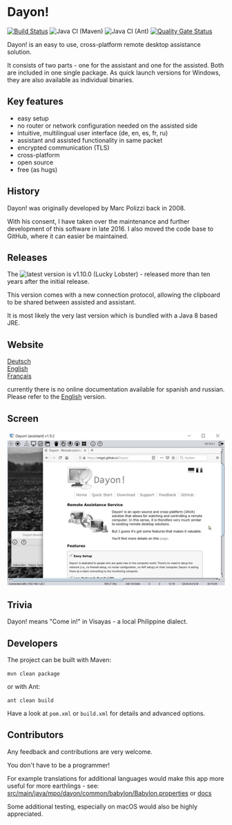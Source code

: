 # Dayon! 
[![Build Status](https://travis-ci.org/RetGal/Dayon.svg?branch=master)](https://travis-ci.org/RetGal/Dayon)
![Java CI (Maven)](https://github.com/RetGal/Dayon/workflows/Java%20CI%20(Maven)/badge.svg)
![Java CI (Ant)](https://github.com/RetGal/Dayon/workflows/Java%20CI%20(Ant)/badge.svg)
[![Quality Gate Status](https://sonarcloud.io/api/project_badges/measure?project=RetGal_Dayon&metric=alert_status)](https://sonarcloud.io/dashboard?id=RetGal_Dayon)

Dayon! is an easy to use, cross-platform remote desktop assistance solution.

It consists of two parts - one for the assistant and one for the assisted. Both are included in one single package.
As quick launch versions for Windows, they are also available as individual binaries.

## Key features

- easy setup
- no router or network configuration needed on the assisted side
- intuitive, multilingual user interface (de, en, es, fr, ru)
- assistant and assisted functionality in same packet
- encrypted communication (TLS)
- cross-platform
- open source
- free (as hugs)

## History

Dayon! was originally developed by Marc Polizzi back in 2008.

With his consent, I have taken over the maintenance and further development of this software in late 2016.
I also moved the code base to GitHub, where it can easier be maintained.

## Releases

The ![latest version](https://github.com/RetGal/Dayon/releases) is v1.10.0 (Lucky Lobster) - released more than ten years after the initial release.

This version comes with a new connection protocol, allowing the clipboard to be shared between assisted and assistant.

It is most likely the very last version which is bundled with a Java 8 based JRE.

## Website

[Deutsch](https://retgal.github.io/Dayon/de_index.html)<br>
[English](https://retgal.github.io/Dayon/index.html)<br>
[Français](https://retgal.github.io/Dayon/fr_index.html)<br>

currently there is no online documentation available for spanish and russian.
Please refer to the [English](https://retgal.github.io/Dayon/index.html)
 version.
 
## Screen

![Assistant connected](/docs/assistant_connected.jpg?raw=true "Assistant connected")

## Trivia

Dayon! means "Come in!" in Visayas - a local Philippine dialect. 

## Developers

The project can be built with Maven:

``mvn clean package``

or with Ant:

``ant clean build``

Have a look at ``pom.xml`` or ``build.xml`` for details and advanced options.
 
## Contributors
 
Any feedback and contributions are very welcome. 

You don't have to be a programmer!

For example translations for additional languages would make this app more useful for more earthlings - see: [src/main/java/mpo/dayon/common/babylon/Babylon.properties](https://github.com/RetGal/Dayon/blob/master/src/main/java/mpo/dayon/common/babylon/Babylon.properties) or [docs](https://github.com/RetGal/Dayon/tree/master/docs)

Some additional testing, especially on macOS would also be highly appreciated.

 
